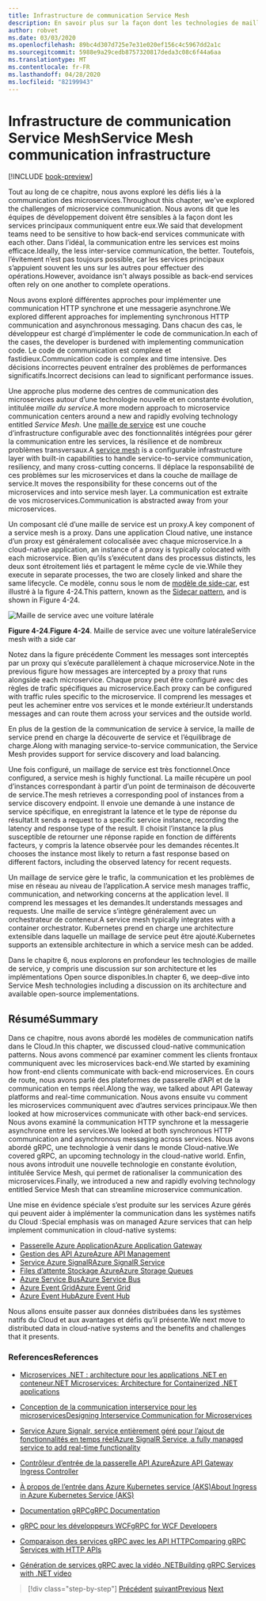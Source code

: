 ```yaml
---
title: Infrastructure de communication Service Mesh
description: En savoir plus sur la façon dont les technologies de maillage de service rationalisent la communication des microservices natives Cloud
author: robvet
ms.date: 03/03/2020
ms.openlocfilehash: 89bc4d307d725e7e31e020ef156c4c5967dd2a1c
ms.sourcegitcommit: 5988e9a29cedb8757320817deda3c08c6f44a6aa
ms.translationtype: MT
ms.contentlocale: fr-FR
ms.lasthandoff: 04/28/2020
ms.locfileid: "82199943"
---
```

# <a name="service-mesh-communication-infrastructure"></a><span data-ttu-id="a6868-103">Infrastructure de communication Service Mesh</span><span class="sxs-lookup"><span data-stu-id="a6868-103">Service Mesh communication infrastructure</span></span>

[!INCLUDE [book-preview](../../../includes/book-preview.md)]

<span data-ttu-id="a6868-104">Tout au long de ce chapitre, nous avons exploré les défis liés à la communication des microservices.</span><span class="sxs-lookup"><span data-stu-id="a6868-104">Throughout this chapter, we've explored the challenges of microservice communication.</span></span> <span data-ttu-id="a6868-105">Nous avons dit que les équipes de développement doivent être sensibles à la façon dont les services principaux communiquent entre eux.</span><span class="sxs-lookup"><span data-stu-id="a6868-105">We said that development teams need to be sensitive to how back-end services communicate with each other.</span></span> <span data-ttu-id="a6868-106">Dans l’idéal, la communication entre les services est moins efficace.</span><span class="sxs-lookup"><span data-stu-id="a6868-106">Ideally, the less inter-service communication, the better.</span></span> <span data-ttu-id="a6868-107">Toutefois, l’évitement n’est pas toujours possible, car les services principaux s’appuient souvent les uns sur les autres pour effectuer des opérations.</span><span class="sxs-lookup"><span data-stu-id="a6868-107">However, avoidance isn't always possible as back-end services often rely on one another to complete operations.</span></span>

<span data-ttu-id="a6868-108">Nous avons exploré différentes approches pour implémenter une communication HTTP synchrone et une messagerie asynchrone.</span><span class="sxs-lookup"><span data-stu-id="a6868-108">We explored different approaches for implementing synchronous HTTP communication and asynchronous messaging.</span></span> <span data-ttu-id="a6868-109">Dans chacun des cas, le développeur est chargé d’implémenter le code de communication.</span><span class="sxs-lookup"><span data-stu-id="a6868-109">In each of the cases, the developer is burdened with implementing communication code.</span></span> <span data-ttu-id="a6868-110">Le code de communication est complexe et fastidieux.</span><span class="sxs-lookup"><span data-stu-id="a6868-110">Communication code is complex and time intensive.</span></span> <span data-ttu-id="a6868-111">Des décisions incorrectes peuvent entraîner des problèmes de performances significatifs.</span><span class="sxs-lookup"><span data-stu-id="a6868-111">Incorrect decisions can lead to significant performance issues.</span></span>

<span data-ttu-id="a6868-112">Une approche plus moderne des centres de communication des microservices autour d’une technologie nouvelle et en constante évolution, intitulée *maille du service*.</span><span class="sxs-lookup"><span data-stu-id="a6868-112">A more modern approach to microservice communication centers around a new and rapidly evolving technology entitled *Service Mesh*.</span></span> <span data-ttu-id="a6868-113">Une [maille de service](https://www.nginx.com/blog/what-is-a-service-mesh/) est une couche d’infrastructure configurable avec des fonctionnalités intégrées pour gérer la communication entre les services, la résilience et de nombreux problèmes transversaux.</span><span class="sxs-lookup"><span data-stu-id="a6868-113">A [service mesh](https://www.nginx.com/blog/what-is-a-service-mesh/) is a configurable infrastructure layer with built-in capabilities to handle service-to-service communication, resiliency, and many cross-cutting concerns.</span></span> <span data-ttu-id="a6868-114">Il déplace la responsabilité de ces problèmes sur les microservices et dans la couche de maillage de service.</span><span class="sxs-lookup"><span data-stu-id="a6868-114">It moves the responsibility for these concerns out of the microservices and into service mesh layer.</span></span> <span data-ttu-id="a6868-115">La communication est extraite de vos microservices.</span><span class="sxs-lookup"><span data-stu-id="a6868-115">Communication is abstracted away from your microservices.</span></span>

<span data-ttu-id="a6868-116">Un composant clé d’une maille de service est un proxy.</span><span class="sxs-lookup"><span data-stu-id="a6868-116">A key component of a service mesh is a proxy.</span></span> <span data-ttu-id="a6868-117">Dans une application Cloud native, une instance d’un proxy est généralement colocalisée avec chaque microservice.</span><span class="sxs-lookup"><span data-stu-id="a6868-117">In a cloud-native application, an instance of a proxy is typically colocated with each microservice.</span></span> <span data-ttu-id="a6868-118">Bien qu’ils s’exécutent dans des processus distincts, les deux sont étroitement liés et partagent le même cycle de vie.</span><span class="sxs-lookup"><span data-stu-id="a6868-118">While they execute in separate processes, the two are closely linked and share the same lifecycle.</span></span> <span data-ttu-id="a6868-119">Ce modèle, connu sous le nom de [modèle de side-car](https://docs.microsoft.com/azure/architecture/patterns/sidecar), est illustré à la figure 4-24.</span><span class="sxs-lookup"><span data-stu-id="a6868-119">This pattern, known as the [Sidecar pattern](https://docs.microsoft.com/azure/architecture/patterns/sidecar), and is shown in Figure 4-24.</span></span>

![Maille de service avec une voiture latérale](./media/service-mesh-with-side-car.png)

<span data-ttu-id="a6868-121">**Figure 4-24**.</span><span class="sxs-lookup"><span data-stu-id="a6868-121">**Figure 4-24**.</span></span> <span data-ttu-id="a6868-122">Maille de service avec une voiture latérale</span><span class="sxs-lookup"><span data-stu-id="a6868-122">Service mesh with a side car</span></span>

<span data-ttu-id="a6868-123">Notez dans la figure précédente Comment les messages sont interceptés par un proxy qui s’exécute parallèlement à chaque microservice.</span><span class="sxs-lookup"><span data-stu-id="a6868-123">Note in the previous figure how messages are intercepted by a proxy that runs alongside each microservice.</span></span> <span data-ttu-id="a6868-124">Chaque proxy peut être configuré avec des règles de trafic spécifiques au microservice.</span><span class="sxs-lookup"><span data-stu-id="a6868-124">Each proxy can be configured with traffic rules specific to the microservice.</span></span> <span data-ttu-id="a6868-125">Il comprend les messages et peut les acheminer entre vos services et le monde extérieur.</span><span class="sxs-lookup"><span data-stu-id="a6868-125">It understands messages and can route them across your services and the outside world.</span></span>

<span data-ttu-id="a6868-126">En plus de la gestion de la communication de service à service, la maille de service prend en charge la découverte de service et l’équilibrage de charge.</span><span class="sxs-lookup"><span data-stu-id="a6868-126">Along with managing service-to-service communication, the Service Mesh provides support for service discovery and load balancing.</span></span>

<span data-ttu-id="a6868-127">Une fois configuré, un maillage de service est très fonctionnel.</span><span class="sxs-lookup"><span data-stu-id="a6868-127">Once configured, a service mesh is highly functional.</span></span> <span data-ttu-id="a6868-128">La maille récupère un pool d’instances correspondant à partir d’un point de terminaison de découverte de service.</span><span class="sxs-lookup"><span data-stu-id="a6868-128">The mesh retrieves a corresponding pool of instances from a service discovery endpoint.</span></span> <span data-ttu-id="a6868-129">Il envoie une demande à une instance de service spécifique, en enregistrant la latence et le type de réponse du résultat.</span><span class="sxs-lookup"><span data-stu-id="a6868-129">It sends a request to a specific service instance, recording the latency and response type of the result.</span></span> <span data-ttu-id="a6868-130">Il choisit l’instance la plus susceptible de retourner une réponse rapide en fonction de différents facteurs, y compris la latence observée pour les demandes récentes.</span><span class="sxs-lookup"><span data-stu-id="a6868-130">It chooses the instance most likely to return a fast response based on different factors, including the observed latency for recent requests.</span></span>

<span data-ttu-id="a6868-131">Un maillage de service gère le trafic, la communication et les problèmes de mise en réseau au niveau de l’application.</span><span class="sxs-lookup"><span data-stu-id="a6868-131">A service mesh manages traffic, communication, and networking concerns at the application level.</span></span> <span data-ttu-id="a6868-132">Il comprend les messages et les demandes.</span><span class="sxs-lookup"><span data-stu-id="a6868-132">It understands messages and requests.</span></span> <span data-ttu-id="a6868-133">Une maille de service s’intègre généralement avec un orchestrateur de conteneur.</span><span class="sxs-lookup"><span data-stu-id="a6868-133">A service mesh typically integrates with a container orchestrator.</span></span> <span data-ttu-id="a6868-134">Kubernetes prend en charge une architecture extensible dans laquelle un maillage de service peut être ajouté.</span><span class="sxs-lookup"><span data-stu-id="a6868-134">Kubernetes supports an extensible architecture in which a service mesh can be added.</span></span>

<span data-ttu-id="a6868-135">Dans le chapitre 6, nous explorons en profondeur les technologies de maille de service, y compris une discussion sur son architecture et les implémentations Open source disponibles.</span><span class="sxs-lookup"><span data-stu-id="a6868-135">In chapter 6, we deep-dive into Service Mesh technologies including a discussion on its architecture and available open-source implementations.</span></span>

## <a name="summary"></a><span data-ttu-id="a6868-136">Résumé</span><span class="sxs-lookup"><span data-stu-id="a6868-136">Summary</span></span>

<span data-ttu-id="a6868-137">Dans ce chapitre, nous avons abordé les modèles de communication natifs dans le Cloud.</span><span class="sxs-lookup"><span data-stu-id="a6868-137">In this chapter, we discussed cloud-native communication patterns.</span></span> <span data-ttu-id="a6868-138">Nous avons commencé par examiner comment les clients frontaux communiquent avec les microservices back-end.</span><span class="sxs-lookup"><span data-stu-id="a6868-138">We started by examining how front-end clients communicate with back-end microservices.</span></span> <span data-ttu-id="a6868-139">En cours de route, nous avons parlé des plateformes de passerelle d’API et de la communication en temps réel.</span><span class="sxs-lookup"><span data-stu-id="a6868-139">Along the way, we talked about API Gateway platforms and real-time communication.</span></span> <span data-ttu-id="a6868-140">Nous avons ensuite vu comment les microservices communiquent avec d’autres services principaux.</span><span class="sxs-lookup"><span data-stu-id="a6868-140">We then looked at how microservices communicate with other back-end services.</span></span> <span data-ttu-id="a6868-141">Nous avons examiné la communication HTTP synchrone et la messagerie asynchrone entre les services.</span><span class="sxs-lookup"><span data-stu-id="a6868-141">We looked at both synchronous HTTP communication and asynchronous messaging across services.</span></span> <span data-ttu-id="a6868-142">Nous avons abordé gRPC, une technologie à venir dans le monde Cloud-native.</span><span class="sxs-lookup"><span data-stu-id="a6868-142">We covered gRPC, an upcoming technology in the cloud-native world.</span></span> <span data-ttu-id="a6868-143">Enfin, nous avons introduit une nouvelle technologie en constante évolution, intitulée Service Mesh, qui permet de rationaliser la communication des microservices.</span><span class="sxs-lookup"><span data-stu-id="a6868-143">Finally, we introduced a new and rapidly evolving technology entitled Service Mesh that can streamline microservice communication.</span></span>

<span data-ttu-id="a6868-144">Une mise en évidence spéciale s’est produite sur les services Azure gérés qui peuvent aider à implémenter la communication dans les systèmes natifs du Cloud :</span><span class="sxs-lookup"><span data-stu-id="a6868-144">Special emphasis was on managed Azure services that can help implement communication in cloud-native systems:</span></span>

- [<span data-ttu-id="a6868-145">Passerelle Azure Application</span><span class="sxs-lookup"><span data-stu-id="a6868-145">Azure Application Gateway</span></span>](https://docs.microsoft.com/azure/application-gateway/overview)
- [<span data-ttu-id="a6868-146">Gestion des API Azure</span><span class="sxs-lookup"><span data-stu-id="a6868-146">Azure API Management</span></span>](https://azure.microsoft.com/services/api-management/)
- [<span data-ttu-id="a6868-147">Service Azure SignalR</span><span class="sxs-lookup"><span data-stu-id="a6868-147">Azure SignalR Service</span></span>](https://azure.microsoft.com/services/signalr-service/)
- [<span data-ttu-id="a6868-148">Files d’attente Stockage Azure</span><span class="sxs-lookup"><span data-stu-id="a6868-148">Azure Storage Queues</span></span>](https://docs.microsoft.com/azure/storage/queues/storage-queues-introduction)
- [<span data-ttu-id="a6868-149">Azure Service Bus</span><span class="sxs-lookup"><span data-stu-id="a6868-149">Azure Service Bus</span></span>](https://docs.microsoft.com/azure/service-bus-messaging/service-bus-messaging-overview)
- [<span data-ttu-id="a6868-150">Azure Event Grid</span><span class="sxs-lookup"><span data-stu-id="a6868-150">Azure Event Grid</span></span>](https://docs.microsoft.com/azure/event-grid/overview)
- [<span data-ttu-id="a6868-151">Azure Event Hub</span><span class="sxs-lookup"><span data-stu-id="a6868-151">Azure Event Hub</span></span>](https://azure.microsoft.com/services/event-hubs/)

<span data-ttu-id="a6868-152">Nous allons ensuite passer aux données distribuées dans les systèmes natifs du Cloud et aux avantages et défis qu’il présente.</span><span class="sxs-lookup"><span data-stu-id="a6868-152">We next move to distributed data in cloud-native systems and the benefits and challenges that it presents.</span></span>

### <a name="references"></a><span data-ttu-id="a6868-153">References</span><span class="sxs-lookup"><span data-stu-id="a6868-153">References</span></span>

- [<span data-ttu-id="a6868-154">Microservices .NET : architecture pour les applications .NET en conteneur</span><span class="sxs-lookup"><span data-stu-id="a6868-154">.NET Microservices: Architecture for Containerized .NET applications</span></span>](https://dotnet.microsoft.com/download/thank-you/microservices-architecture-ebook)

- [<span data-ttu-id="a6868-155">Conception de la communication interservice pour les microservices</span><span class="sxs-lookup"><span data-stu-id="a6868-155">Designing Interservice Communication for Microservices</span></span>](https://docs.microsoft.com/azure/architecture/microservices/design/interservice-communication)

- [<span data-ttu-id="a6868-156">Service Azure Signalr, service entièrement géré pour l’ajout de fonctionnalités en temps réel</span><span class="sxs-lookup"><span data-stu-id="a6868-156">Azure SignalR Service, a fully managed service to add real-time functionality</span></span>](https://azure.microsoft.com/blog/azure-signalr-service-a-fully-managed-service-to-add-real-time-functionality/)

- [<span data-ttu-id="a6868-157">Contrôleur d’entrée de la passerelle API Azure</span><span class="sxs-lookup"><span data-stu-id="a6868-157">Azure API Gateway Ingress Controller</span></span>](https://azure.github.io/application-gateway-kubernetes-ingress/)

- [<span data-ttu-id="a6868-158">À propos de l’entrée dans Azure Kubernetes service (AKS)</span><span class="sxs-lookup"><span data-stu-id="a6868-158">About Ingress in Azure Kubernetes Service (AKS)</span></span>](https://vincentlauzon.com/2018/10/10/about-ingress-in-azure-kubernetes-service-aks/)

- [<span data-ttu-id="a6868-159">Documentation gRPC</span><span class="sxs-lookup"><span data-stu-id="a6868-159">gRPC Documentation</span></span>](https://grpc.io/docs/guides/)

- [<span data-ttu-id="a6868-160">gRPC pour les développeurs WCF</span><span class="sxs-lookup"><span data-stu-id="a6868-160">gRPC for WCF Developers</span></span>](https://docs.microsoft.com/dotnet/architecture/grpc-for-wcf-developers/)

- [<span data-ttu-id="a6868-161">Comparaison des services gRPC avec les API HTTP</span><span class="sxs-lookup"><span data-stu-id="a6868-161">Comparing gRPC Services with HTTP APIs</span></span>](https://docs.microsoft.com/aspnet/core/grpc/comparison?view=aspnetcore-3.0)

- [<span data-ttu-id="a6868-162">Génération de services gRPC avec la vidéo .NET</span><span class="sxs-lookup"><span data-stu-id="a6868-162">Building gRPC Services with .NET video</span></span>](https://channel9.msdn.com/Shows/The-Cloud-Native-Show/Building-Microservices-with-gRPC-and-NET)

>[!div class="step-by-step"]
><span data-ttu-id="a6868-163">[Précédent](grpc.md)
>[suivant](distributed-data.md)</span><span class="sxs-lookup"><span data-stu-id="a6868-163">[Previous](grpc.md)
[Next](distributed-data.md)</span></span>
